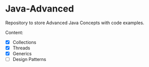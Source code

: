 # Java-Advanced
Repository to store Advanced Java Concepts with code examples.

Content:

* [x] Collections
* [x] Threads
* [x] Generics
* [ ] Design Patterns
